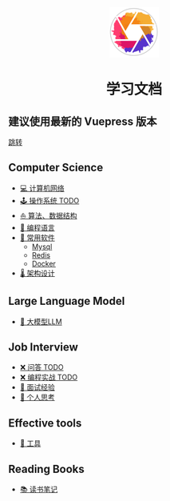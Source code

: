 <p align="center">
  <img src=".website/logo.svg" alt="Navyum's blog logo" width="100" height="auto" />
</p>

<h1 align="center">学习文档</h1>

## 建议使用最新的 Vuepress 版本
[跳转](https://myblog.camscanner.top/)

## Computer Science
- [💻 计算机网络](计算机网络/01.网络模型.md)
- [🕹️ 操作系统 TODO](/README)
- [⛵️ 算法、数据结构](算法、数据结构/0.学习路径.md)
- [📑 编程语言](编程语言/golang/golang学习笔记.md)
- [📁 常用软件](常用软件/0.学习路径.md)
  - [Mysql](常用软件/数据库/mysql/01.Mysql逻辑架构.md)
  - [Redis](常用软件/数据库/redis/01.数据类型、底层数据结构.md)
  - [Docker](常用软件/容器化/docker.md)
- [🌡️ 架构设计](架构设计/02.分布式与架构/01.分布式设计总纲.md)

## Large Language Model
- [🤖 大模型LLM](大模型LLM/00.概念/01.Transformer.md)

## Job Interview
- [❌ 问答 TODO](/README)
- [❌ 编程实战 TODO](/README)
- [👩 面试经验](面试经验/Ready4Interview.md)
- [🤔 个人思考](个人思考/职业规划.md)

## Effective tools
- [🔧 工具](工具武器库/electron.md)

## Reading Books
- [📚 读书笔记](https://www.notion.so/navyum/1c42fcd1fefa4e948d8514761b2ab8c7?v=0ca5dc6ee29e4c2787dbd0f1055b4ed0)
